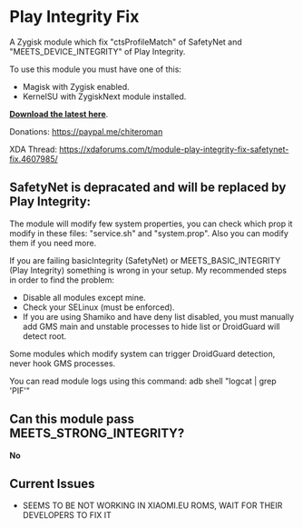# Play Integrity Fix
A Zygisk module which fix "ctsProfileMatch" of SafetyNet and "MEETS_DEVICE_INTEGRITY" of Play Integrity.

To use this module you must have one of this:
- Magisk with Zygisk enabled.
- KernelSU with ZygiskNext module installed.

[**Download the latest here**](https://github.com/chiteroman/PlayIntegrityFix/releases/latest).

Donations: https://paypal.me/chiteroman

XDA Thread: https://xdaforums.com/t/module-play-integrity-fix-safetynet-fix.4607985/

## SafetyNet is depracated and will be replaced by Play Integrity:
The module will modify few system properties, you can check which prop it modify in these files: "service.sh" and "system.prop". Also you can modify them if you need more.

If you are failing basicIntegrity (SafetyNet) or MEETS_BASIC_INTEGRITY (Play Integrity) something is wrong in your setup. My recommended steps in order to find the problem:
- Disable all modules except mine.
- Check your SELinux (must be enforced).
- If you are using Shamiko and have deny list disabled, you must manually add GMS main and unstable processes to hide list or DroidGuard will detect root.

Some modules which modify system can trigger DroidGuard detection, never hook GMS processes.

You can read module logs using this command:
adb shell "logcat | grep 'PIF'"

## Can this module pass MEETS_STRONG_INTEGRITY?
**No**

## Current Issues
* SEEMS TO BE NOT WORKING IN XIAOMI.EU ROMS, WAIT FOR THEIR DEVELOPERS TO FIX IT
